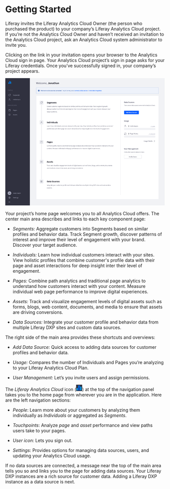 # Getting Started [](id=getting-started)

Liferay invites the Liferay Analytics Cloud Owner (the person who purchased the
product) to your company’s Liferay Analytics Cloud project. If you’re not the
Analytics Cloud Owner and haven’t received an invitation to the Analytics Cloud
project, ask an Analytics Cloud system administrator to invite you. 

Clicking on the link in your invitation opens your browser to the Analytics
Cloud sign in page. Your Analytics Cloud project’s sign in page asks for your
Liferay credentials. Once you’ve successfully signed in, your company’s project
appears. 

![Figure 1: Your project’s home page welcomes you to all Analytics Cloud offers.](../../images/home-page-intial.png)

Your project’s home page welcomes you to all Analytics Cloud offers. The center
main area describes and links to each key component page:

- *Segments:* Aggregate customers into Segments based on similar profiles and 
behavior data. Track Segment growth, discover patterns of interest and improve
their level of engagement with your brand. Discover your target audience.

- *Individuals:* Learn how individual customers interact with your sites. View 
holistic profiles that combine customer's profile data with their page and asset
interactions for deep insight inter their level of engagement. 

- *Pages:* Combine path analytics and traditional page analytics to understand 
how customers interact with your content. Measure individual web page
performance to improve digital experiences. 

- *Assets:* Track and visualize engagement levels of digital assets such as 
forms, blogs, web content, documents, and media to ensure that assets are
driving conversions. 

- *Data Sources:* Integrate your customer profile and behavior data from 
multiple Liferay DXP sites and custom data sources. 

The right side of the main area provides these shortcuts and overviews:

- *Add Data Source:* Quick access to adding data sources for customer profiles 
and behavior data.

- *Usage:* Compares the number of Individuals and Pages you’re analyzing to your
Liferay Analytics Cloud Plan. 

- *User Management:* Let’s you invite users and assign permissions. 

The *Liferay Analytics Cloud* icon (![Liferay Analytics Cloud](../../images/icon-analytics-cloud.png)) at the top of the navigation panel takes you to
the home page from wherever you are in the application. Here are the left navigation sections:

- *People*: Learn more about your customers by analyzing them individually as 
*Individuals* or aggregated as *Segments*. 

- *Touchpoints*: Analyze *page* and *asset* performance and view paths users 
take to your pages. 

- *User icon:* Lets you sign out.

- *Settings*: Provides options for managing data sources, users, and updating 
your Analytics Cloud usage. 

If no data sources are connected, a message near the top of the main area tells
you so and links you to the page for adding data sources. Your Liferay DXP
instances are a rich source for customer data. Adding a Liferay DXP instance as
a data source is next. 
